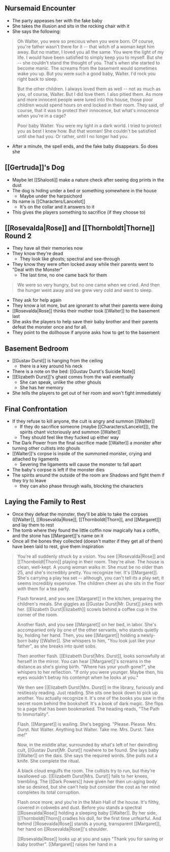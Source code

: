 ## Nursemaid Encounter
- The party appeases her with the fake baby
- She takes the illusion and sits in the rocking chair with it
- She says the following:

>Oh Walter, you were so precious when you were born. Of course, you're father wasn't there for it -- that witch of a woman kept him away. But no matter, I loved you all the same. You were the light of my life. I would have been satisfied to simply keep you to myself.
>But she -- she couldn't stand the thought of you. That's when she started to become manic. The screams from the basement would sometimes wake you up. But you were such a good baby, Walter. I'd rock you right back to sleep.
>
>But the other children. I always loved them as well -- not as much as you, of course, Walter. But I did love them. I also pitied them. As more and more innocent people were lured into this house, those poor children would spend hours on end locked in their room. They said, of course, that it was to protect their innocence, but what's innocence when you're in a cage?
>
>Poor baby Walter. You were my light in a dark world. I tried to protect you as best I knew how. But that woman! She couldn't be satisfied until she had you. Or rather, until I no longer had you.

- After a minute, the spell ends, and the fake baby disappears. So does she

## [[Gertruda]]'s Dog
- Maybe let [[Shalooti]] make a nature check after seeing dog prints in the dust
- The dog is hiding under a bed or something somewhere in the house
	- Maybe under the harpsichord
- Its name is [[Characters/Lancelot]]
	- It's on the collar and it answers to it
- This gives the players something to sacrifice (if they choose to)

## [[Rosevalda|Rose]] and [[Thornboldt|Thorne]] Round 2
- They have all their memories now
- They know they're dead
	- They look like ghosts; spectral and see-through
- They know they were often locked away while their parents went to "Deal with the Monster"
	- The last time, no one came back for them
 
>We were so very hungry, but no one came when we cried. And then the hunger went away and we grew very cold and went to sleep.

- They ask for help again
- They know a lot more, but are ignorant to what their parents were doing
- [[Rosevalda|Rose]] thinks their mother took [[Walter]] to the basement last
- She asks the players to help save their baby brother and their parents defeat the monster once and for all.
- They point to the dollhouse if anyone asks how to get to the basement

## Basement Bedroom
- [[Gustav Durst]] is hanging from the ceiling
	- there is a key around his neck
- There is a note on the bed: [[Gustav Durst's Suicide Note]]
- [[Elizabeth Durst]]'s ghast comes from the wall eventually
	- She can speak, unlike the other ghouls
	- She has her memory
- She tells the players to get out of her room and won't fight immediately

## Final Confrontation
- If they refuse to kill anyone, the cult is angry and summon [[Walter]]
	- If they do sacrifice someone (maybe [[Characters/Lancelot]]), the spirits chant victoriously and summon [[Walter]]
	- They should feel like they fucked up either way
- The Dark Power from the final sacrifice made [[Walter]] a monster after turning other cultists into ghouls
- [[Walter]]'s corpse is inside of the summoned monster, crying and attached by ligaments
	- Severing the ligaments will cause the monster to fall apart
- The baby's corpse is left if the monster dies
- The spirits around the outside of the room are Shadows and fight them if they try to leave
	- they can also phase through walls, blocking the characters

## Laying the Family to Rest
- Once they defeat the monster, they'll be able to take the corpses ([[Walter]], [[Rosevalda|Rose]], [[Thornboldt|Thorn]], and [[Margaret]]) and lay them to rest
- The tomb where they found the little coffin now magically has a coffin, and the stone has [[Margaret]]'s name on it
- Once all the bones they collected (doesn't matter if they get all of them) have been laid to rest, give them inspiration

>You're all suddenly struck by a vision. You see [[Rosevalda|Rose]] and [[Thornboldt|Thorn]] playing in their room. They're alive. The house is clean, well-kept. A young woman walks in. She must be no older than 25, and she's incredibly pretty. You recognize her. It's [[Margaret]]. She's carrying a play tea set -- although, you can't tell its a play set; it seems incredibly expensive. The children cheer as she sits in the floor with them for a tea party.
>
>Flash forward, and you see [[Margaret]] in the kitchen, preparing the children's meals. She giggles as [[Gustav Durst|Mr. Durst]] jokes with her. [[Elizabeth Durst|Elizabeth]] scowls behind a coffee cup in the corner of the room.
>
>Another flash, and you see [[Margaret]] on her bed, in labor. She's accompanied only by one of the other servants, who stands quietly by, holding her hand. Then, you see [[Margaret]] holding a newly-born baby [[Walter]]. She whispers to him, "You look just like your father", as she breaks into quiet sobs.
>
>Then another flash. [[Elizabeth Durst|Mrs. Durst]], looks sorrowfully at herself in the mirror. You can hear [[Margaret]]'s screams in the distance as she's giving birth. "Where has your youth gone?", she whispers to her reflection. "If only you were younger. Maybe then, his eyes wouldn't betray his contempt when he looks at you."
>
>We then see [[Elizabeth Durst|Mrs. Durst]] in the library, furiously and restlessly reading. Just reading. She sits one book down to pick up another. You actually recognize it. It's one of the books you saw in the secret room behind the bookshelf. It's a book of dark magic. She flips to a page that has been bookmarked. The heading reads, "The Path to Immortality".
>
>Flash. [[Margaret]] is wailing. She's begging. "Please. Please. Mrs. Durst. Not Walter. Anything but Walter. Take me. Mrs. Durst. Take me!"
>
>Now, in the middle altar, surrounded by what's left of her dwindling cult, [[Gustav Durst|Mr. Durst]] nowhere to be found. She lays baby [[Walter]] on the dais. She says the required words. She pulls out a knife. She complete the ritual.
>
>A black cloud engulfs the room. The cultists try to run, but they're swallowed up. [[Elizabeth Durst|Mrs. Durst]] falls to her knees, trembling. The [[Dark Powers]] have given her then un-aging body she so desired, but she can't help but consider the cost as her mind completes its total corruption.
>
>Flash once more, and you're in the Main Hall of the house. It's filthy, covered in cobwebs and dust. Before you stands a spectral [[Rosevalda|Rose]] holding a sleeping baby [[Walter]]. By her side, [[Thornboldt|Thorn]] cradles his doll, for the first time unfearful. And behind [[Rosevalda|Rose]] stands a young, transparent [[Margaret]], her hand on [[Rosevalda|Rose]]'s shoulder.
>
>[[Rosevalda|Rose]] looks up at you and says "Thank you for saving or baby brother". [[Margaret]] raises her hand in a 